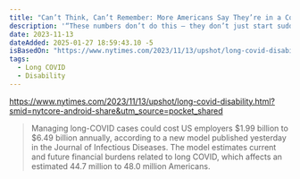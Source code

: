 ```yaml
---
title: "Can’t Think, Can’t Remember: More Americans Say They’re in a Cognitive Fog"
description: '“These numbers don’t do this — they don’t just start suddenly increasing sharply like this”'
date: 2023-11-13
dateAdded: 2025-01-27 18:59:43.10 -5
isBasedOn: "https://www.nytimes.com/2023/11/13/upshot/long-covid-disability.html"
tags:
  - Long COVID
  - Disability
---
```


https://www.nytimes.com/2023/11/13/upshot/long-covid-disability.html?smid=nytcore-android-share&utm_source=pocket_shared

>  Managing long-COVID cases could cost US employers $1.99 billion to $6.49 billion annually, according to a new model published yesterday in the Journal of Infectious Diseases. The model estimates current and future financial burdens related to long COVID, which affects an estimated 44.7 million to 48.0 million Americans.
